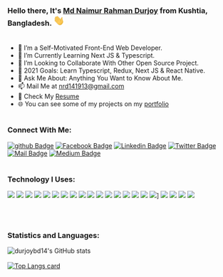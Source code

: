 ### Hello there, It's [Md Naimur Rahman Durjoy][website] from Kushtia, Bangladesh. <img src="https://raw.githubusercontent.com/ABSphreak/ABSphreak/master/gifs/Hi.gif" width="25px"> <br/><br/>

- 🔭 I’m a Self-Motivated Front-End Web Developer.
- 🌱 I’m Currently Learning Next JS & Typescript.
- 👯 I’m Looking to Collaborate With Other Open Source Project.
- 🥅 2021 Goals: Learn Typescript, Redux, Next JS  & React Native.
- 💬 Ask Me About: Anything You Want to Know About Me.
- 📫 Mail Me at nrd141913@gmail.com
- 📄 Check My [Resume][resume]
- 🌐  You can see some of my projects on my [portfolio](https://durjoy-bd.web.app/projects) <br/><br/>

### Connect With Me:

[![github Badge](https://img.shields.io/badge/GitHub-100000?style=for-the-badge&logo=github&logoColor=white)][github]
[![Facebook Badge](https://img.shields.io/badge/Facebook-1877F2?style=for-the-badge&logo=facebook&logoColor=white)][facebook]
[![Linkedin Badge](https://img.shields.io/badge/LinkedIn-0077B5?style=for-the-badge&logo=linkedin&logoColor=white)][linkedin]
[![Twitter Badge](https://img.shields.io/badge/Twitter-1DA1F2?style=for-the-badge&logo=twitter&logoColor=white)][twitter]
[![Mail Badge](https://img.shields.io/badge/Gmail-D14836?style=for-the-badge&logo=gmail&logoColor=white)][email]
[![Medium Badge](https://img.shields.io/badge/Medium-12100E?style=for-the-badge&logo=medium&logoColor=white)][medium] <br/><br/>

### Technology I Uses:

<p align="center>
<img src="https://img.shields.io/badge/HTML5-E34F26?style=for-the-badge&logo=html5&logoColor=white" height="25" />
<img src="https://img.shields.io/badge/CSS3-1572B6?style=for-the-badge&logo=css3&logoColor=white" height="25" />
<img src="https://img.shields.io/badge/Bootstrap-563D7C?style=for-the-badge&logo=bootstrap&logoColor=white" height="25"/>
<img src="https://img.shields.io/badge/Material--UI-0081CB?style=for-the-badge&logo=material-ui&logoColor=white" height="25" />
<img src="https://img.shields.io/badge/Tailwind_CSS-38B2AC?style=for-the-badge&logo=tailwind-css&logoColor=white" height="25"/>
<img src="https://img.shields.io/badge/Sass-CC6699?style=for-the-badge&logo=sass&logoColor=white" height="25" />
<img src="https://img.shields.io/badge/JavaScript-F7DF1E?style=for-the-badge&logo=javascript&logoColor=black" height="25"/>
<img src="https://img.shields.io/badge/React-20232A?style=for-the-badge&logo=react&logoColor=61DAFB" height="25"/>
<img src="https://img.shields.io/badge/React_Router-CA4245?style=for-the-badge&logo=react-router&logoColor=white" height="25"/>
<img src="https://img.shields.io/badge/next.js-000000?style=for-the-badge&logo=nextdotjs&logoColor=white" height="25"/>
<img src="https://img.shields.io/badge/TypeScript-007ACC?style=for-the-badge&logo=typescript&logoColor=white" height="25"/>
<img src="https://img.shields.io/badge/Redux-593D88?style=for-the-badge&logo=redux&logoColor=white" height="25"/>
<img src="https://img.shields.io/badge/Node.js-339933?style=for-the-badge&logo=nodedotjs&logoColor=white" height="25"/>
<img src="https://img.shields.io/badge/Express.js-000000?style=for-the-badge&logo=express&logoColor=white" height="25"/>
<img src="https://img.shields.io/badge/MongoDB-4EA94B?style=for-the-badge&logo=mongodb&logoColor=white" height="25"/>
<img src="https://img.shields.io/badge/React_Native-20232A?style=for-the-badge&logo=react&logoColor=61DAFB" height="25"/>
<img src="https://img.shields.io/badge/GitHub-100000?style=for-the-badge&logo=github&logoColor=white" height="25"/>
<img src="https://img.shields.io/badge/Jira-0052CC?style=for-the-badge&logo=Jira&logoColor=white" height="25"/>]
<img src="https://img.shields.io/badge/firebase-ffca28?style=for-the-badge&logo=firebase&logoColor=black" height="25"/>
<img src="https://img.shields.io/badge/Netlify-00C7B7?style=for-the-badge&logo=netlify&logoColor=white" height="25"/>
<img src="https://img.shields.io/badge/Visual_Studio_Code-0078D4?style=for-the-badge&logo=visual%20studio%20code&logoColor=white" height="25"/>
<img src="https://img.shields.io/badge/Microsoft_Office-D83B01?style=for-the-badge&logo=microsoft-office&logoColor=white" height="25"/>
</p><br/><br/>

### Statistics and Languages:
                                                                                                                         
<img width="600px" alt="durjoybd14's GitHub stats"  src="https://github-readme-stats.vercel.app/api?username=durjoybd14&show_icons=true"/><br/><br/>
[![Top Langs card](https://github-readme-stats.vercel.app/api/top-langs/?username=durjoybd14&card_width=600)][github]




[website]: https://durjoy-bd.web.app/
[linkedin]: https://www.linkedin.com/in/durjoybd14
[github]: https://github.com/durjoybd14
[resume]: https://drive.google.com/file/d/1yZzm4hyoEe84sWsQPE_tPCOPAM46CLBb/view
[facebook]: https://www.facebook.com/profile.php?id=100009504175385
[medium]: https://medium.com/@nrd141913
[twitter]: https://twitter.com/durjoybd14
[email]: nrd141913@gmail.com
